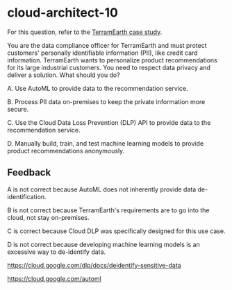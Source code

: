 # cloud-architect-10

For this question, refer to the [TerramEarth case study](https://services.google.com/fh/files/blogs/master_case_study_terramearth.pdf).

You are the data compliance officer for TerramEarth and must protect customers' personally identifiable information (PII), like credit card information. TerramEarth wants to personalize product recommendations for its large industrial customers. You need to respect data privacy and deliver a solution. What should you do?

A. Use AutoML to provide data to the recommendation service.

B. Process PII data on-premises to keep the private information more secure.

C. Use the Cloud Data Loss Prevention (DLP) API to provide data to the recommendation service.

D. Manually build, train, and test machine learning models to provide product recommendations anonymously.

## Feedback

A is not correct because AutoML does not inherently provide data de-identification.

B is not correct because TerramEarth's requirements are to go into the cloud, not stay on-premises.

C is correct because Cloud DLP was specifically designed for this use case.

D is not correct because developing machine learning models is an excessive way to de-identify data.

https://cloud.google.com/dlp/docs/deidentify-sensitive-data

https://cloud.google.com/automl